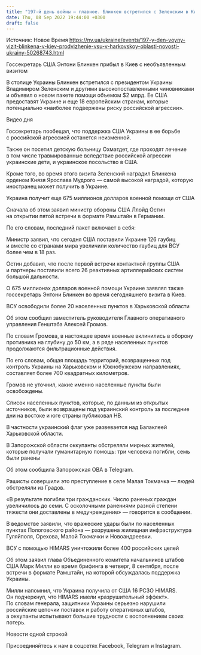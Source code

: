 ```yaml
---
title: "197-й день войны — главное. Блинкен встретился с Зеленским в Киеве, США дадут Украине еще $675 млн, ВСУ освобождают Харьковскую область"
date: Thu, 08 Sep 2022 19:44:00 +0300
draft: false
---
```

Источник: Новое Время https://nv.ua/ukraine/events/197-y-den-voyny-vizit-blinkena-v-kiev-prodvizhenie-vsu-v-harkovskoy-oblasti-novosti-ukrainy-50268743.html


 Госсекретарь США Энтони Блинкен прибыл в Киев с необъявленным визитом

В столице Украины Блинкен встретился с президентом Украины Владимиром Зеленским и другими высокопоставленными чиновниками и объявил о новом пакете помощи объемом $2 млрд. Ее США предоставят Украине и еще 18 европейским странам, которые потенциально «наиболее подвержены риску российской агрессии».

 Видео дня   

Госсекретарь пообещал, что поддержка США Украины в ее борьбе с российской агрессией останется неизменной.

Также он посетил детскую больницу Охматдет, где проходят лечение в том числе травмированные вследствие российской агрессии украинские дети, и украинское посольство в США.

Кроме того, во время этого визита Зеленский наградил Блинкена орденом Князя Ярослава Мудрого — самой высокой наградой, которую иностранец может получить в Украине.

Украина получит еще 675 миллионов долларов военной помощи от США

Сначала об этом заявил министр обороны США Ллойд Остин на открытии пятой встречи в формате Рамштайн в Германии.

По его словам, последний пакет включает в себя:

Министр заявил, что сегодня США поставили Украине 126 гаубиц и вместе со странами мира увеличили количество гаубиц для ВСУ более чем в 18 раз.

Остин добавил, что после первой встречи контактной группы США и партнеры поставили всего 26 реактивных артиллерийских систем большой дальности.

О 675 миллионах долларов военной помощи Украине заявлял также госсекретарь Энтони Блинкен во время сегодняшнего визита в Киев.

ВСУ освободили более 20 населенных пунктов в Харьковской области

Об этом сообщил заместитель руководителя Главного оперативного управления Генштаба Алексей Громов.

По словам Громова, в настоящее время военные вклинились в оборону противника на глубину до 50 км, а в ряде населенных пунктов продолжаются фильтрационные действия.

По его словам, общая площадь территорий, возвращенных под контроль Украины на Харьковском и Южнобужском направлениях, составляет более 700 квадратных километров.

Громов не уточнил, какие именно населенные пункты были освобождены.

Список населенных пунктов, которые, по данным из открытых источников, были возвращены под украинский контроль за последние дни на востоке и юге страны публиковал НВ.

В частности украинский флаг уже развевается над Балаклеей Харьковской области.

В Запорожской области оккупанты обстреляли мирных жителей, которые получали гуманитарную помощь: три человека погибли, семь были ранены

Об этом сообщила Запорожская ОВА в Telegram.

Рашисты совершили это преступление в селе Малая Токмачка — людей обстреляли из Градов.

«В результате погибли три гражданских. Число раненых граждан увеличилось до семи. С осколочными ранениями разной степени тяжести они доставлены в медучреждение» — говорится в сообщении.

В ведомстве заявили, что вражеские удары были по населенных пунктах Пологовского района — разрушена жилищная инфраструктура Гуляйполя, Орехова, Малой Токмачки и Новоандреевки.

ВСУ с помощью HIMARS уничтожили более 400 российских целей

Об этом заявил глава Объединенного комитета начальников штабов США Марк Милли во время брифинга в четверг, 8 сентября, после встречи в формате Рамштайн, на которой обсуждалась поддержка Украины.

Милли напомнил, что Украина получила от США 16 РСЗО HIMARS. Он подчеркнул, что HIMARS имели «разрушительный эффект». По словам генерала, защитники Украины серьезно нарушили российские цепочки поставок и работу оперативных штабов, а оккупанты испытывают большие трудности с восполнением своих потерь.

Новости одной строкой

Присоединяйтесь к нам в соцсетях Facebook, Telegram и Instagram.
